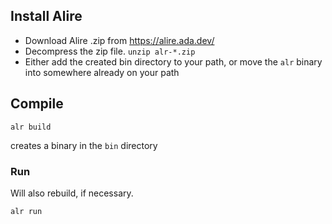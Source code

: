 
## Install Alire
- Download Alire .zip from https://alire.ada.dev/
- Decompress the zip file. `unzip alr-*.zip`
- Either add the created bin directory to your path, or move the `alr` binary into somewhere already on your path

## Compile
```
alr build
```
creates a binary in the `bin` directory

### Run
Will also rebuild, if necessary. 
```
alr run
```
